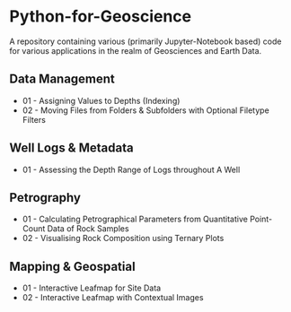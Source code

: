 # Python-for-Geoscience
A repository containing various (primarily Jupyter-Notebook based) code for various applications in the realm of Geosciences and Earth Data.

## Data Management
-  01 - Assigning Values to Depths (Indexing)
-  02 - Moving Files from Folders & Subfolders with Optional Filetype Filters

## Well Logs & Metadata
- 01 - Assessing the Depth Range of Logs throughout A Well

## Petrography
- 01 - Calculating Petrographical Parameters from Quantitative Point-Count Data of Rock Samples
- 02 - Visualising Rock Composition using Ternary Plots

## Mapping & Geospatial
- 01 - Interactive Leafmap for Site Data
- 02 - Interactive Leafmap with Contextual Images
